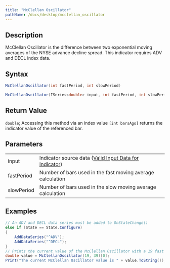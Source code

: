 ```yaml
---
title: "McClellan Oscillator"
pathName: /docs/desktop/mcclellan_oscillator
---
```


## Description

McClellan Oscillator is the difference between two exponential moving averages of the NYSE advance decline spread. This indicator requires ADV and DECL index data.

## Syntax

```csharp
McClellanOscillator(int fastPeriod, int slowPeriod)  
```

```csharp
McClellanOscillator(ISeries<double> input, int fastPeriod, int slowPeriod)  
```

## Return Value

`double`; Accessing this method via an index value `[int barsAgo]` returns the indicator value of the referenced bar.

## Parameters

|  |  |
| --- | --- |
| input | Indicator source data ([Valid Input Data for Indicator](/docs/desktop/valid_input_data_for_indicator)) |
| fastPeriod | Number of bars used in the fast moving average calculation |
| slowPeriod | Number of bars used in the slow moving average calculation |

## Examples

```csharp
// An ADV and DECL data series must be added to OnStateChange()
else if (State == State.Configure)
{
    AddDataSeries("^ADV");
    AddDataSeries("^DECL");
}
// Prints the current value of the McClellan Oscillator with a 19 fast period moving average & 39 slow period
double value = McClellanOscillator(19, 39)[0];
Print("The current McClellan Oscillator value is " + value.ToString());
```


